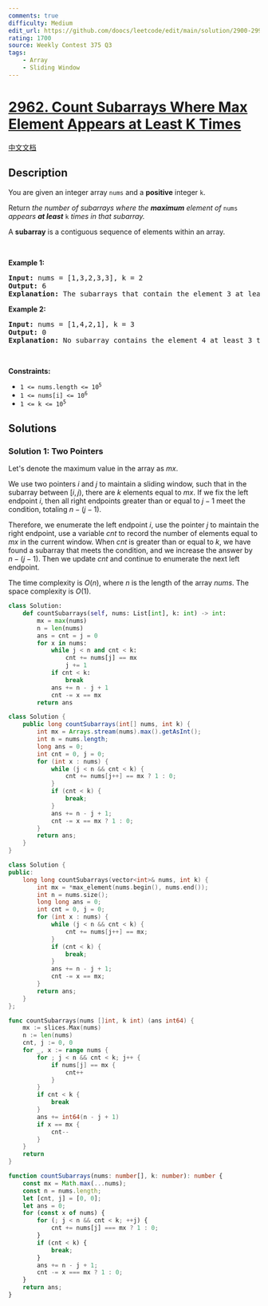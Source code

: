 ```yaml
---
comments: true
difficulty: Medium
edit_url: https://github.com/doocs/leetcode/edit/main/solution/2900-2999/2962.Count%20Subarrays%20Where%20Max%20Element%20Appears%20at%20Least%20K%20Times/README_EN.md
rating: 1700
source: Weekly Contest 375 Q3
tags:
    - Array
    - Sliding Window
---
```


<!-- problem:start -->

# [2962. Count Subarrays Where Max Element Appears at Least K Times](https://leetcode.com/problems/count-subarrays-where-max-element-appears-at-least-k-times)

[中文文档](/solution/2900-2999/2962.Count%20Subarrays%20Where%20Max%20Element%20Appears%20at%20Least%20K%20Times/README.md)

## Description

<p>You are given an integer array <code>nums</code> and a <strong>positive</strong> integer <code>k</code>.</p>

<p>Return <em>the number of subarrays where the <strong>maximum</strong> element of </em><code>nums</code><em> appears <strong>at least</strong> </em><code>k</code><em> times in that subarray.</em></p>

<p>A <strong>subarray</strong> is a contiguous sequence of elements within an array.</p>

<p>&nbsp;</p>
<p><strong class="example">Example 1:</strong></p>

<pre>
<strong>Input:</strong> nums = [1,3,2,3,3], k = 2
<strong>Output:</strong> 6
<strong>Explanation:</strong> The subarrays that contain the element 3 at least 2 times are: [1,3,2,3], [1,3,2,3,3], [3,2,3], [3,2,3,3], [2,3,3] and [3,3].
</pre>

<p><strong class="example">Example 2:</strong></p>

<pre>
<strong>Input:</strong> nums = [1,4,2,1], k = 3
<strong>Output:</strong> 0
<strong>Explanation:</strong> No subarray contains the element 4 at least 3 times.
</pre>

<p>&nbsp;</p>
<p><strong>Constraints:</strong></p>

<ul>
	<li><code>1 &lt;= nums.length &lt;= 10<sup>5</sup></code></li>
	<li><code>1 &lt;= nums[i] &lt;= 10<sup>6</sup></code></li>
	<li><code>1 &lt;= k &lt;= 10<sup>5</sup></code></li>
</ul>

## Solutions

<!-- solution:start -->

### Solution 1: Two Pointers

Let's denote the maximum value in the array as $mx$.

We use two pointers $i$ and $j$ to maintain a sliding window, such that in the subarray between $[i, j)$, there are $k$ elements equal to $mx$. If we fix the left endpoint $i$, then all right endpoints greater than or equal to $j-1$ meet the condition, totaling $n - (j - 1)$.

Therefore, we enumerate the left endpoint $i$, use the pointer $j$ to maintain the right endpoint, use a variable $cnt$ to record the number of elements equal to $mx$ in the current window. When $cnt$ is greater than or equal to $k$, we have found a subarray that meets the condition, and we increase the answer by $n - (j - 1)$. Then we update $cnt$ and continue to enumerate the next left endpoint.

The time complexity is $O(n)$, where $n$ is the length of the array $nums$. The space complexity is $O(1)$.

<!-- tabs:start -->

```python
class Solution:
    def countSubarrays(self, nums: List[int], k: int) -> int:
        mx = max(nums)
        n = len(nums)
        ans = cnt = j = 0
        for x in nums:
            while j < n and cnt < k:
                cnt += nums[j] == mx
                j += 1
            if cnt < k:
                break
            ans += n - j + 1
            cnt -= x == mx
        return ans
```

```java
class Solution {
    public long countSubarrays(int[] nums, int k) {
        int mx = Arrays.stream(nums).max().getAsInt();
        int n = nums.length;
        long ans = 0;
        int cnt = 0, j = 0;
        for (int x : nums) {
            while (j < n && cnt < k) {
                cnt += nums[j++] == mx ? 1 : 0;
            }
            if (cnt < k) {
                break;
            }
            ans += n - j + 1;
            cnt -= x == mx ? 1 : 0;
        }
        return ans;
    }
}
```

```cpp
class Solution {
public:
    long long countSubarrays(vector<int>& nums, int k) {
        int mx = *max_element(nums.begin(), nums.end());
        int n = nums.size();
        long long ans = 0;
        int cnt = 0, j = 0;
        for (int x : nums) {
            while (j < n && cnt < k) {
                cnt += nums[j++] == mx;
            }
            if (cnt < k) {
                break;
            }
            ans += n - j + 1;
            cnt -= x == mx;
        }
        return ans;
    }
};
```

```go
func countSubarrays(nums []int, k int) (ans int64) {
	mx := slices.Max(nums)
	n := len(nums)
	cnt, j := 0, 0
	for _, x := range nums {
		for ; j < n && cnt < k; j++ {
			if nums[j] == mx {
				cnt++
			}
		}
		if cnt < k {
			break
		}
		ans += int64(n - j + 1)
		if x == mx {
			cnt--
		}
	}
	return
}
```

```ts
function countSubarrays(nums: number[], k: number): number {
    const mx = Math.max(...nums);
    const n = nums.length;
    let [cnt, j] = [0, 0];
    let ans = 0;
    for (const x of nums) {
        for (; j < n && cnt < k; ++j) {
            cnt += nums[j] === mx ? 1 : 0;
        }
        if (cnt < k) {
            break;
        }
        ans += n - j + 1;
        cnt -= x === mx ? 1 : 0;
    }
    return ans;
}
```

<!-- tabs:end -->

<!-- solution:end -->

<!-- problem:end -->
